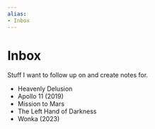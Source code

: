 ```yaml
---
alias:
- Inbox
---
```


# Inbox

Stuff I want to follow up on and create notes for.

- Heavenly Delusion
- Apollo 11 (2019)
- Mission to Mars
- The Left Hand of Darkness
- Wonka (2023)
